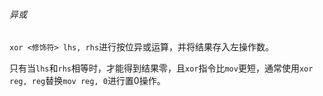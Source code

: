 ###### 异或

`xor <修饰符> lhs, rhs`进行按位异或运算，并将结果存入左操作数。

只有当`lhs`和`rhs`相等时，才能得到结果零，且`xor`指令比`mov`更短，通常使用`xor reg, reg`替换`mov reg, 0`进行置0操作。

